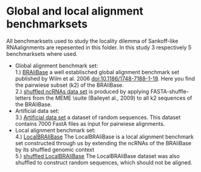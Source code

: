 # Global and local alignment benchmarksets

All benchmarksets used to study the locality dilemma of Sankoff-like RNAalignments are repesented in this folder. In this study 3 respectively 5 benchmarksets where used. 
- Global alignment benchmark set:\
	1.) [BRAliBase](./BRALIBASEk2.tar.gz) a well establisched global alignment benchmark set published by Wilm et al. 2006 [doi:10.1186/1748-7188-1-19](https://almob.biomedcentral.com/articles/10.1186/1748-7188-1-19). Here you find the pairwiese subset (k2) of the BRAliBase. \
	2.) [shuffled ncRNAs data set](BRALIBASE-SHUFFLED.tar.gz) is produced by applying FASTA-shuffle-letters from the MEME \suite (Baileyet al., 2009) to all k2 sequences of the BRAliBase.
- Artificial  data  set:\
	3.) [Artificial  data  set](./DB_random_seq_with_14000seq_and100seqlength0_5gc_content.tar.gz) a dataset of random sequences. This dataset contains 7000 FastA files as input for pairwiese alignments.
- Local alignment benchmark set:\
	4.) [LocalBRAliBase](20150522_ModifiedBralibaseCon100.tar.gz) The LocalBRAliBase is a local alignment benchmark set constructed through us by extending the ncRNAs of the BRAliBase by its shuffled genomic context\
	5.) [shuffled LocalBRAliBase](20150522_ModifiedBralibaseShuffledCon100.tar.gz) The LocalBRAliBase dataset was also shuffled to construct random sequences, which should not be aligned.

